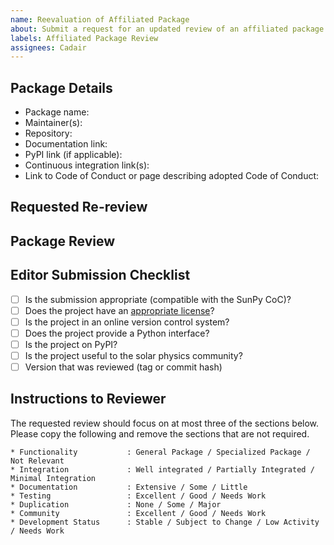 ```yaml
---
name: Reevaluation of Affiliated Package
about: Submit a request for an updated review of an affiliated package
labels: Affiliated Package Review
assignees: Cadair
---
```


## Package Details
<!-- If any of these have changed, please update them. !-->

- Package name:
- Maintainer(s):
- Repository:
- Documentation link:
- PyPI link (if applicable):
- Continuous integration link(s):
- Link to Code of Conduct or page describing adopted Code of Conduct:

## Requested Re-review
<!-- What would you like to be reviewed again? Please describe what has changed. !-->

<!-- Submitters do not need to edit below this comment !-->

## Package Review

## Editor Submission Checklist

- [ ] Is the submission appropriate (compatible with the SunPy CoC)?
- [ ] Does the project have an [appropriate license](https://opensource.org/licenses/)?
- [ ] Is the project in an online version control system?
- [ ] Does the project provide a Python interface?
- [ ] Is the project on PyPI?
- [ ] Is the project useful to the solar physics community?
- [ ] Version that was reviewed (tag or commit hash)

## Instructions to Reviewer

The requested review should focus on at most three of the sections below.
Please copy the following and remove the sections that are not required.

```
* Functionality           : General Package / Specialized Package / Not Relevant
* Integration             : Well integrated / Partially Integrated / Minimal Integration
* Documentation           : Extensive / Some / Little
* Testing                 : Excellent / Good / Needs Work
* Duplication             : None / Some / Major
* Community               : Excellent / Good / Needs Work
* Development Status      : Stable / Subject to Change / Low Activity / Needs Work
```
